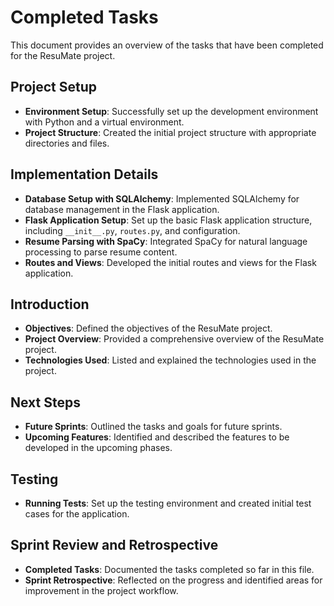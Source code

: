 # Completed Tasks

This document provides an overview of the tasks that have been completed for the ResuMate project.

## Project Setup
- **Environment Setup**: Successfully set up the development environment with Python and a virtual environment.
- **Project Structure**: Created the initial project structure with appropriate directories and files.

## Implementation Details
- **Database Setup with SQLAlchemy**: Implemented SQLAlchemy for database management in the Flask application.
- **Flask Application Setup**: Set up the basic Flask application structure, including `__init__.py`, `routes.py`, and configuration.
- **Resume Parsing with SpaCy**: Integrated SpaCy for natural language processing to parse resume content.
- **Routes and Views**: Developed the initial routes and views for the Flask application.

## Introduction
- **Objectives**: Defined the objectives of the ResuMate project.
- **Project Overview**: Provided a comprehensive overview of the ResuMate project.
- **Technologies Used**: Listed and explained the technologies used in the project.

## Next Steps
- **Future Sprints**: Outlined the tasks and goals for future sprints.
- **Upcoming Features**: Identified and described the features to be developed in the upcoming phases.

## Testing
- **Running Tests**: Set up the testing environment and created initial test cases for the application.

## Sprint Review and Retrospective
- **Completed Tasks**: Documented the tasks completed so far in this file.
- **Sprint Retrospective**: Reflected on the progress and identified areas for improvement in the project workflow.

